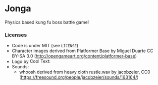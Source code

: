 # Jonga

<!--
![](logo.png)
-->
Physics based kung fu boss battle game!

<!--
Jonga is open source and made for [Mini LD 62](insert link here)

[Play online now](insert link here)
-->

### Licenses

- Code is under MIT (see `LICENSE`)
- Character images derived from Platformer Base by Miguel Duarte CC BY-SA 3.0 (http://opengameart.org/content/platformer-base)
- Logo by <a href="http://cooltext.com" target="_top"><img src="http://cooltext.com/images/ct_pixel.gif" width="80" height="15" alt="Cool Text: Logo and Graphics Generator" border="0" /></a>
- Sounds:
  - whoosh derived from heavy cloth rustle.wav by jacobzeier, CC0 (https://freesound.org/people/jacobzeier/sounds/163164/)

